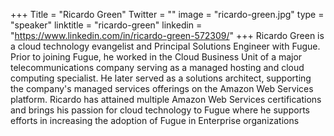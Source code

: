 +++
Title = "Ricardo Green"
Twitter = ""
image = "ricardo-green.jpg"
type = "speaker"
linktitle = "ricardo-green"
linkedin = "https://www.linkedin.com/in/ricardo-green-572309/"
+++
Ricardo Green is a cloud technology evangelist and Principal Solutions Engineer with Fugue.  Prior to joining Fugue, he worked in the Cloud Business Unit of a major telecommunications company serving as a managed hosting and cloud computing specialist.  He later served as a solutions architect, supporting the company's managed services offerings on the Amazon Web Services platform. Ricardo has attained multiple Amazon Web Services certifications and brings his passion for cloud technology to Fugue where he supports efforts in increasing the adoption of Fugue in Enterprise organizations
